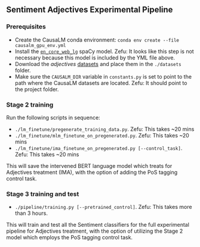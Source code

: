 ## Sentiment Adjectives Experimental Pipeline

### Prerequisites
- Create the CausaLM conda environment: `conda env create --file causalm_gpu_env.yml`
- Install the [`en_core_web_lg`](https://spacy.io/models/en#en_core_web_lg) spaCy model. Zefu: It looks like this step is not necessary because this model is included by the YML file above.
- Download the *adjectives* [datasets](https://www.kaggle.com/amirfeder/causalm) and place them in the `./datasets` folder.
- Make sure the `CAUSALM_DIR` variable in `constants.py` is set to point to the path where the CausaLM datasets are located. Zefu: It should point to the project folder.

### Stage 2 training
Run the following scripts in sequence:
- `./lm_finetune/pregenerate_training_data.py`. Zefu: This takes ~20 mins
- `./lm_finetune/mlm_finetune_on_pregenerated.py`. Zefu: This takes ~20 mins
- `./lm_finetune/ima_finetune_on_pregenerated.py [--control_task]`. Zefu: This takes ~20 mins

This will save the intervened BERT language model which treats for Adjectives treatment (IMA), with the option of adding the PoS tagging control task.

### Stage 3 training and test
- `./pipeline/training.py [--pretrained_control]`. Zefu: This takes more than 3 hours.

This will train and test all the Sentiment classifiers for the full experimental pipeline for Adjectives treatment, with the option of utilizing the Stage 2 model which employs the PoS tagging control task.
